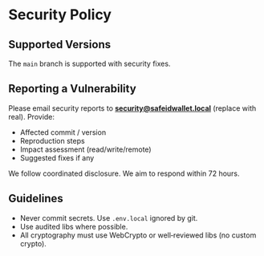 # Security Policy

## Supported Versions
The `main` branch is supported with security fixes.

## Reporting a Vulnerability
Please email security reports to **security@safeidwallet.local** (replace with real).
Provide:
- Affected commit / version
- Reproduction steps
- Impact assessment (read/write/remote)
- Suggested fixes if any

We follow coordinated disclosure. We aim to respond within 72 hours.

## Guidelines
- Never commit secrets. Use `.env.local` ignored by git.
- Use audited libs where possible.
- All cryptography must use WebCrypto or well‑reviewed libs (no custom crypto).
